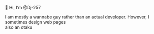 👋 Hi, I’m @Dj-257

I am mostly a wannabe guy rather than an actual developer.
However, I sometimes design web pages <br>
also an otaku


<!---
Dj-257/Dj-257 is a ✨ special ✨ repository because its `README.md` (this file) appears on your GitHub profile.
You can click the Preview link to take a look at your changes.
--->
